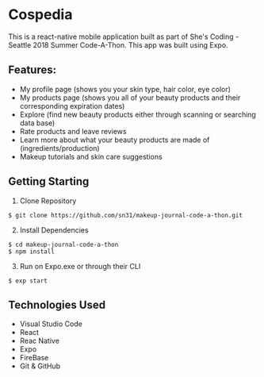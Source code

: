 # Cospedia
This is a react-native mobile application built as part of She's Coding - Seattle 2018 Summer Code-A-Thon. This app was built using Expo.

## Features:
- My profile page (shows you your skin type, hair color, eye color)
- My products page (shows you all of your beauty products and their corresponding expiration dates)
- Explore (find new beauty products either through scanning or searching data base)
- Rate products and leave reviews
- Learn more about what your beauty products are made of (ingredients/production)
- Makeup tutorials and skin care suggestions


## Getting Starting
1. Clone Repository

```
$ git clone https://github.com/sn31/makeup-journal-code-a-thon.git
```
 2. Install Dependencies
 ```
 $ cd makeup-journal-code-a-thon
 $ npm install
 ```
 3. Run on Expo.exe or through their CLI
 ```
 $ exp start
 ```

## Technologies Used

* Visual Studio Code
* React
* Reac Native
* Expo
* FireBase
* Git & GitHub
